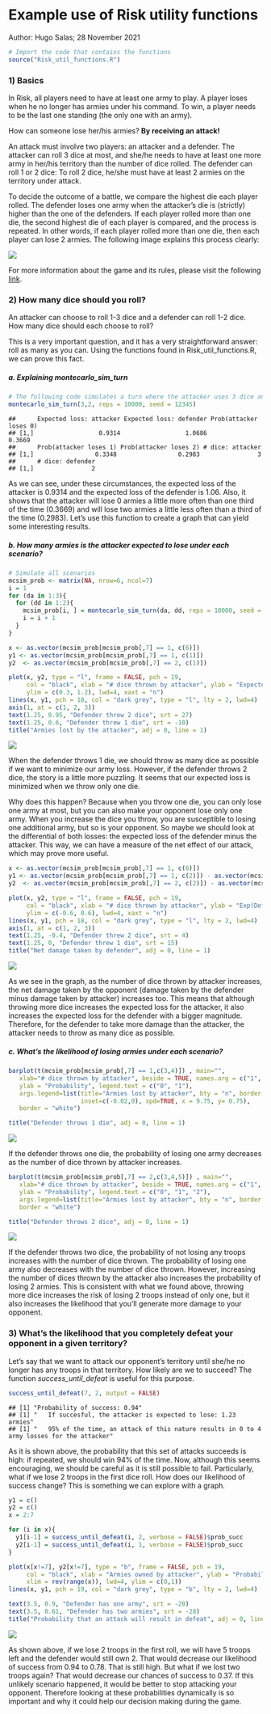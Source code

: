 Example use of Risk utility functions
================
Author: Hugo Salas;
28 November 2021

``` r
# Import the code that contains the functions
source("Risk_util_functions.R")
```

### 1) Basics

In Risk, all players need to have at least one army to play. A player
loses when he no longer has armies under his command. To win, a player
needs to be the last one standing (the only one with an army).

How can someone lose her/his armies? **By receiving an attack!**

An attack must involve two players: an attacker and a defender. The
attacker can roll 3 dice at most, and she/he needs to have at least one
more army in her/his territory than the number of dice rolled. The
defender can roll 1 or 2 dice: To roll 2 dice, he/she must have at least
2 armies on the territory under attack.

To decide the outcome of a battle, we compare the highest die each
player rolled. The defender loses one army when the attacker’s die is
(strictly) higher than the one of the defenders. If each player rolled
more than one die, the second highest die of each player is compared,
and the process is repeated. In other words, if each player rolled more
than one die, then each player can lose 2 armies. The following image
explains this process clearly:

![](risk_dice_rule.PNG)

For more information about the game and its rules, please visit the
following [link](https://www.ultraboardgames.com/risk/game-rules.php).

### 2) How many dice should you roll?

An attacker can choose to roll 1-3 dice and a defender can roll 1-2
dice. How many dice should each choose to roll?

This is a very important question, and it has a very straightforward
answer: roll as many as you can. Using the functions found in
Risk\_util\_functions.R, we can prove this fact.

##### a. Explaining *montecarlo\_sim\_turn*

``` r
# The following code simulates a turn where the attacker uses 3 dice and the defender uses 1 die 10,000 times. 
montecarlo_sim_turn(3,2, reps = 10000, seed = 12345)
```

    ##      Expected loss: attacker Expected loss: defender Prob(attacker loses 0)
    ## [1,]                  0.9314                  1.0686                 0.3669
    ##      Prob(attacker loses 1) Prob(attacker loses 2) # dice: attacker
    ## [1,]                 0.3348                 0.2983                3
    ##      # dice: defender
    ## [1,]                2

As we can see, under these circumstances, the expected loss of the
attacker is 0.9314 and the expected loss of the defender is 1.06. Also,
it shows that the attacker will lose 0 armies a little more often than
one third of the time (0.3669) and will lose two armies a little less
often than a third of the time (0.2983). Let’s use this function to
create a graph that can yield some interesting results.

##### b. How many armies is the attacker expected to lose under each scenario?

``` r
# Simulate all scenarios
mcsim_prob <- matrix(NA, nrow=6, ncol=7)
i = 1
for (da in 1:3){
  for (dd in 1:2){
    mcsim_prob[i, ] = montecarlo_sim_turn(da, dd, reps = 10000, seed = 12345)
    i = i + 1
  }
}
```

``` r
x <- as.vector(mcsim_prob[mcsim_prob[,7] == 1, c(6)])
y1 <- as.vector(mcsim_prob[mcsim_prob[,7] == 1, c(1)])
y2  <- as.vector(mcsim_prob[mcsim_prob[,7] == 2, c(1)])

plot(x, y2, type = "l", frame = FALSE, pch = 19, 
     col = "black", xlab = "# dice thrown by attacker", ylab = "Expected army loss",
     ylim = c(0.3, 1.2), lwd=4, xaxt = "n")
lines(x, y1, pch = 18, col = "dark grey", type = "l", lty = 2, lwd=4)
axis(1, at = c(1, 2, 3))
text(1.25, 0.95, "Defender threw 2 dice", srt = 27)
text(1.25, 0.6, "Defender threw 1 die", srt = -10)
title("Armies lost by the attacker", adj = 0, line = 1)
```

![](Risk_example_use_files/figure-gfm/unnamed-chunk-4-1.png)<!-- -->

When the defender throws 1 die, we should throw as many dice as possible
if we want to minimize our army loss. However, if the defender throws 2
dice, the story is a little more puzzling. It seems that our expected
loss is minimized when we throw only one die.

Why does this happen? Because when you throw one die, you can only lose
one army at most, but you can also make your opponent lose only one
army. When you increase the dice you throw, you are susceptible to
losing one additional army, but so is your opponent. So maybe we should
look at the differential of both losses: the expected loss of the
defender minus the attacker. This way, we can have a measure of the net
effect of our attack, which may prove more useful.

``` r
x <- as.vector(mcsim_prob[mcsim_prob[,7] == 1, c(6)])
y1 <- as.vector(mcsim_prob[mcsim_prob[,7] == 1, c(2)]) - as.vector(mcsim_prob[mcsim_prob[,7] == 1, c(1)]) 
y2  <- as.vector(mcsim_prob[mcsim_prob[,7] == 2, c(2)]) - as.vector(mcsim_prob[mcsim_prob[,7] == 2, c(1)]) 

plot(x, y2, type = "l", frame = FALSE, pch = 19, 
     col = "black", xlab = "# dice thrown by attacker", ylab = "Exp(Defender losses - Attacker losses)",
     ylim = c(-0.6, 0.6), lwd=4, xaxt = "n")
lines(x, y1, pch = 18, col = "dark grey", type = "l", lty = 2, lwd=4)
axis(1, at = c(1, 2, 3))
text(1.25, -0.4, "Defender threw 2 dice", srt = 4)
text(1.25, 0, "Defender threw 1 die", srt = 15)
title("Net damage taken by defender", adj = 0, line = 1)
```

![](Risk_example_use_files/figure-gfm/unnamed-chunk-5-1.png)<!-- -->

As we see in the graph, as the number of dice thrown by attacker
increases, the net damage taken by the opponent (damage taken by the
defender minus damage taken by attacker) increases too. This means that
although throwing more dice increases the expected loss for the
attacker, it also increases the expected loss for the defender with a
bigger magnitude. Therefore, for the defender to take more damage than
the attacker, the attacker needs to throw as many dice as possible.

##### c. What’s the likelihood of losing armies under each scenario?

``` r
barplot(t(mcsim_prob[mcsim_prob[,7] == 1,c(3,4)]) , main="",
   xlab="# dice thrown by attacker", beside = TRUE, names.arg = c("1", "2", "3"),
   ylab = "Probability", legend.text = c("0", "1"),
   args.legend=list(title="Armies lost by attacker", bty = "n", border = "white", 
                    inset=c(-0.02,0), xpd=TRUE, x = 9.75, y= 0.75), 
   border = "white")

title("Defender throws 1 die", adj = 0, line = 1)
```

![](Risk_example_use_files/figure-gfm/unnamed-chunk-6-1.png)<!-- -->

If the defender throws one die, the probability of losing one army
decreases as the number of dice thrown by attacker increases.

``` r
barplot(t(mcsim_prob[mcsim_prob[,7] == 2,c(3,4,5)]) , main="",
   xlab="# dice thrown by attacker", beside = TRUE, names.arg = c("1", "2", "3"),
   ylab = "Probability", legend.text = c("0", "1", "2"),
   args.legend=list(title="Armies lost by attacker", bty = "n", border = "white"), 
   border = "white")

title("Defender throws 2 dice", adj = 0, line = 1)
```

![](Risk_example_use_files/figure-gfm/unnamed-chunk-7-1.png)<!-- -->

If the defender throws two dice, the probability of not losing any
troops increases with the number of dice thrown. The probability of
losing one army also decreases with the number of dice thrown. However,
increasing the number of dices thrown by the attacker also increases the
probability of losing 2 armies. This is consistent with what we found
above, throwing more dice increases the risk of losing 2 troops instead
of only one, but it also increases the likelihood that you’ll generate
more damage to your opponent.

### 3) What’s the likelihood that you completely defeat your opponent in a given territory?

Let’s say that we want to attack our opponent’s territory until she/he
no longer has any troops in that territory. How likely are we to
succeed? The function *success\_until\_defeat* is useful for this
purpose.

``` r
success_until_defeat(7, 2, output = FALSE)
```

    ## [1] "Probability of success: 0.94"
    ## [1] "   If succesful, the attacker is expected to lose: 1.23 armies"
    ## [1] "   95% of the time, an attack of this nature results in 0 to 4 army losses for the attacker"

As it is shown above, the probability that this set of attacks succeeds
is high: if repeated, we should win 94% of the time. Now, although this
seems encouraging, we should be careful as it is still possible to fail.
Particularly, what if we lose 2 troops in the first dice roll. How does
our likelihood of success change? This is something we can explore with
a graph.

``` r
y1 = c()
y2 = c()
x = 2:7

for (i in x){
  y1[i-1] = success_until_defeat(i, 2, verbose = FALSE)$prob_succ
  y2[i-1] = success_until_defeat(i, 1, verbose = FALSE)$prob_succ
}
```

``` r
plot(x[x!=7], y2[x!=7], type = "b", frame = FALSE, pch = 19, 
     col = "black", xlab = "Armies owned by attacker", ylab = "Probability",
     xlim = rev(range(x)), lwd=4, ylim = c(0,1))
lines(x, y1, pch = 19, col = "dark grey", type = "b", lty = 2, lwd=4)

text(3.5, 0.9, "Defender has one army", srt = -20)
text(3.5, 0.61, "Defender has two armies", srt = -28)
title("Probability that an attack will result in defeat", adj = 0, line = 1)
```

![](Risk_example_use_files/figure-gfm/unnamed-chunk-10-1.png)<!-- -->

As shown above, if we lose 2 troops in the first roll, we will have 5
troops left and the defender would still own 2. That would decrease our
likelihood of success from 0.94 to 0.78. That is still high. But what if
we lost two troops again? That would decrease our chances of success to
0.37. If this unlikely scenario happened, it would be better to stop
attacking your opponent. Therefore looking at these probabilities
dynamically is so important and why it could help our decision making
during the game.
